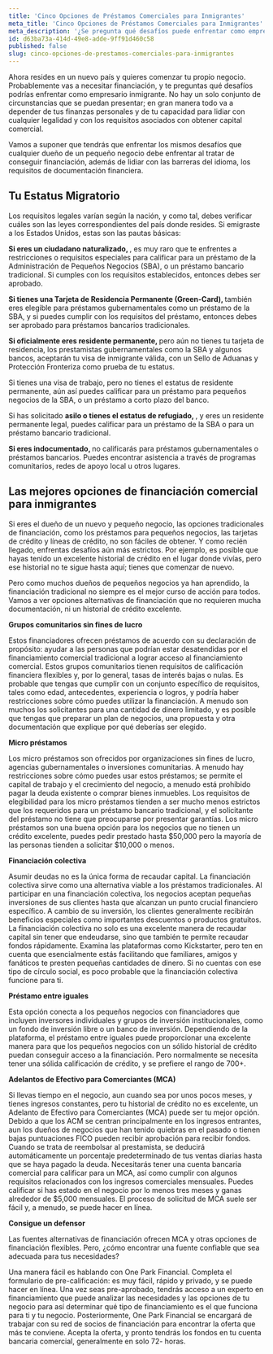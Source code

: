 ```yaml
---
title: 'Cinco Opciones de Préstamos Comerciales para Inmigrantes'
meta_title: 'Cinco Opciones de Préstamos Comerciales para Inmigrantes'
meta_description: '¿Se pregunta qué desafíos puede enfrentar como empresario inmigrante? Esto es lo que necesita saber para obtener fondos para su pequeña empresa de manera inmediata.'
id: d63ba73a-414d-49e8-adde-9ff91d460c58
published: false
slug: cinco-opciones-de-prestamos-comerciales-para-inmigrantes
---
```

<p>Ahora resides en un nuevo país y quieres comenzar tu propio negocio. Probablemente vas a necesitar financiación, y te preguntas qué desafíos podrías enfrentar como empresario inmigrante. No hay un solo conjunto de circunstancias que se puedan presentar; en gran manera todo va a depender de tus finanzas personales y de tu capacidad para lidiar con cualquier legalidad y con los requisitos asociados con obtener capital comercial.</p> 

<p>Vamos a suponer que tendrás que enfrentar los mismos desafíos que cualquier dueño de un pequeño negocio debe enfrentar al tratar de conseguir financiación, además de lidiar con las barreras del idioma, los requisitos de documentación financiera.</p>

<H2>Tu Estatus Migratorio</H2>

<p>Los requisitos legales varían según la nación, y como tal, debes verificar cuáles son las leyes correspondientes del país donde resides. Si emigraste a los Estados Unidos, estas son las pautas básicas:</p>

<p><strong>Si eres un ciudadano naturalizado, </strong>, es muy raro que te enfrentes a restricciones o requisitos especiales para calificar para un préstamo de la Administración de Pequeños Negocios (SBA), o un préstamo bancario tradicional. Si cumples con los requisitos establecidos, entonces debes ser aprobado.</p>

<p><strong>Si tienes una Tarjeta de Residencia Permanente (Green-Card), </strong>también eres elegible para préstamos gubernamentales como un préstamo de la SBA, y si puedes cumplir con los requisitos del préstamo, entonces debes ser aprobado para préstamos bancarios tradicionales. </p>

<p><strong>Si oficialmente eres residente permanente, </strong> pero aún no tienes tu tarjeta de residencia, los prestamistas gubernamentales como la SBA y algunos bancos, aceptarán tu visa de inmigrante válida, con un Sello de Aduanas y Protección Fronteriza como prueba de tu estatus.</p>

<p>Si tienes una visa de trabajo, pero no tienes el estatus de residente permanente, aún así puedes calificar para un préstamo para pequeños negocios de la SBA, o un préstamo a corto plazo del banco. </p>

<p>Si has solicitado <strong> asilo o tienes el estatus de refugiado, </strong>, y eres un residente permanente legal, puedes calificar para un préstamo de la SBA o para un préstamo bancario tradicional. </p>

<p><strong>Si eres indocumentado, </strong> no calificarás para préstamos gubernamentales o préstamos bancarios. Puedes encontrar asistencia a través de programas comunitarios, redes de apoyo local u otros lugares.</p>

<H2>Las mejores opciones de financiación comercial para inmigrantes</H2>

<p>Si eres el dueño de un nuevo y pequeño negocio, las opciones tradicionales de financiación, como los préstamos para pequeños negocios, las tarjetas de crédito y líneas de crédito, no son fáciles de obtener. Y como recién llegado, enfrentas desafíos aún más estrictos. Por ejemplo, es posible que hayas tenido un excelente historial de crédito en el lugar donde vivías, pero ese historial no te sigue hasta aquí; tienes que comenzar de nuevo.</p>

<p>Pero como muchos dueños de pequeños negocios ya han aprendido, la financiación tradicional no siempre es el mejor curso de acción para todos. Vamos a ver opciones alternativas de financiación que no requieren mucha documentación, ni un historial de crédito excelente.</p>

<p><strong>Grupos comunitarios sin fines de lucro</strong></p>

<p>Estos financiadores ofrecen préstamos de acuerdo con su declaración de propósito: ayudar a las personas que podrían estar desatendidas por el financiamiento comercial tradicional a lograr acceso al financiamiento comercial. Estos grupos comunitarios tienen requisitos de calificación financiera flexibles y, por lo general, tasas de interés bajas o nulas. Es probable que tengas que cumplir con un conjunto específico de requisitos, tales como edad, antecedentes, experiencia o logros, y podría haber restricciones sobre cómo puedes utilizar la financiación. A menudo son muchos los solicitantes para una cantidad de dinero limitado, y es posible que tengas que preparar un plan de negocios, una propuesta y otra documentación que explique por qué deberías ser elegido. </p>

<p><strong>Micro préstamos</strong></p>

<p>Los micro préstamos son ofrecidos por organizaciones sin fines de lucro, agencias gubernamentales o inversiones comunitarias. A menudo hay restricciones sobre cómo puedes usar estos préstamos; se permite el capital de trabajo y el crecimiento del negocio, a menudo está prohibido pagar la deuda existente o comprar bienes inmuebles. Los requisitos de elegibilidad para los micro préstamos tienden a ser mucho menos estrictos que los requeridos para un préstamo bancario tradicional, y el solicitante del préstamo no tiene que preocuparse por presentar garantías. Los micro préstamos son una buena opción para los negocios que no tienen un crédito excelente, puedes pedir prestado hasta $50,000 pero la mayoría de las personas tienden a solicitar $10,000 o menos. </p>

<p><strong>Financiación colectiva</strong></p>

<p>Asumir deudas no es la única forma de recaudar capital. La financiación colectiva sirve como una alternativa viable a los préstamos tradicionales. Al participar en una financiación colectiva, los negocios aceptan pequeñas inversiones de sus clientes hasta que alcanzan un punto crucial financiero específico. A cambio de su inversión, los clientes generalmente recibirán beneficios especiales como importantes descuentos o productos gratuitos. La financiación colectiva no solo es una excelente manera de recaudar capital sin tener que endeudarse, sino que también te permite recaudar fondos rápidamente. Examina las plataformas como Kickstarter, pero ten en cuenta que esencialmente estás facilitando que familiares, amigos y fanáticos te presten pequeñas cantidades de dinero. Si no cuentas con ese tipo de círculo social, es poco probable que la financiación colectiva funcione para ti.</p>

<p><strong>Préstamo entre iguales</strong></p>

<p>Esta opción conecta a los pequeños negocios con financiadores que incluyen inversores individuales y grupos de inversión institucionales, como un fondo de inversión libre o un banco de inversión. Dependiendo de la plataforma, el préstamo entre iguales puede proporcionar una excelente manera para que los pequeños negocios con un sólido historial de crédito puedan conseguir acceso a la financiación. Pero normalmente se necesita tener una sólida calificación de crédito, y se prefiere el rango de 700+.</p>

<p><strong>Adelantos de Efectivo para Comerciantes (MCA)</strong></p>

<p>Si llevas tiempo en el negocio, aun cuando sea por unos pocos meses, y tienes ingresos constantes, pero tu historial de crédito no es excelente, un Adelanto de Efectivo para Comerciantes (MCA) puede ser tu mejor opción. Debido a que los ACM se centran principalmente en los ingresos entrantes, aun los dueños de negocios que han tenido quiebras en el pasado o tienen bajas puntuaciones FICO pueden recibir aprobación para recibir fondos. Cuando se trata de reembolsar al prestamista, se deducirá automáticamente un porcentaje predeterminado de tus ventas diarias hasta que se haya pagado la deuda. Necesitarás tener una cuenta bancaria comercial para calificar para un MCA, así como cumplir con algunos requisitos relacionados con los ingresos comerciales mensuales. Puedes calificar si has estado en el negocio por lo menos tres meses y ganas alrededor de $5,000 mensuales. El proceso de solicitud de MCA suele ser fácil y, a menudo, se puede hacer en línea. </p>

<p><strong>Consigue un defensor</strong></p>

<p>Las fuentes alternativas de financiación ofrecen MCA y otras opciones de financiación flexibles. Pero, ¿cómo encontrar una fuente confiable que sea adecuada para tus necesidades?</p>

<p>Una manera fácil es hablando con One Park Financial. Completa el formulario de pre-calificación: es muy fácil, rápido y privado, y se puede hacer en línea. Una vez seas pre-aprobado, tendrás acceso a un experto en financiamiento que puede analizar las necesidades y las opciones de tu negocio para así determinar qué tipo de financiamiento es el que funciona para ti y tu negocio. Posteriormente, One Park Financial se encargará de trabajar con su red de socios de financiación para encontrar la oferta que más te conviene. Acepta la oferta, y pronto tendrás los fondos en tu cuenta bancaria comercial, generalmente en solo 72- horas.</p>